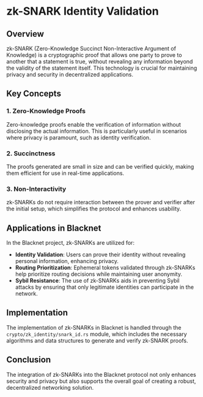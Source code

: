 # zk-SNARK Identity Validation

## Overview
zk-SNARK (Zero-Knowledge Succinct Non-Interactive Argument of Knowledge) is a cryptographic proof that allows one party to prove to another that a statement is true, without revealing any information beyond the validity of the statement itself. This technology is crucial for maintaining privacy and security in decentralized applications.

## Key Concepts

### 1. Zero-Knowledge Proofs
Zero-knowledge proofs enable the verification of information without disclosing the actual information. This is particularly useful in scenarios where privacy is paramount, such as identity verification.

### 2. Succinctness
The proofs generated are small in size and can be verified quickly, making them efficient for use in real-time applications.

### 3. Non-Interactivity
zk-SNARKs do not require interaction between the prover and verifier after the initial setup, which simplifies the protocol and enhances usability.

## Applications in Blacknet
In the Blacknet project, zk-SNARKs are utilized for:
- **Identity Validation**: Users can prove their identity without revealing personal information, enhancing privacy.
- **Routing Prioritization**: Ephemeral tokens validated through zk-SNARKs help prioritize routing decisions while maintaining user anonymity.
- **Sybil Resistance**: The use of zk-SNARKs aids in preventing Sybil attacks by ensuring that only legitimate identities can participate in the network.

## Implementation
The implementation of zk-SNARKs in Blacknet is handled through the `crypto/zk_identity/snark_id.rs` module, which includes the necessary algorithms and data structures to generate and verify zk-SNARK proofs.

## Conclusion
The integration of zk-SNARKs into the Blacknet protocol not only enhances security and privacy but also supports the overall goal of creating a robust, decentralized networking solution.